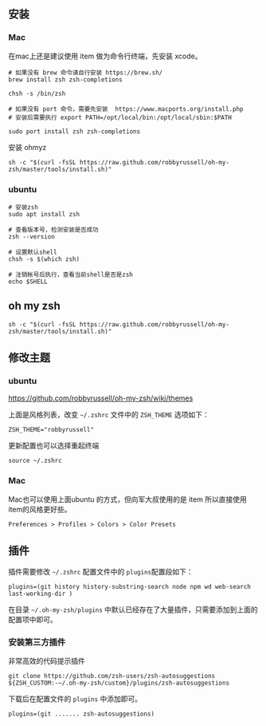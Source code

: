 
## 安装

### Mac
在mac上还是建议使用 item 做为命令行终端，先安装 xcode。

```
# 如果没有 brew 命令请自行安装 https://brew.sh/
brew install zsh zsh-completions

chsh -s /bin/zsh

# 如果没有 port 命令，需要先安装  https://www.macports.org/install.php
# 安装后需要执行 export PATH=/opt/local/bin:/opt/local/sbin:$PATH

sudo port install zsh zsh-completions

```

安装 ohmyz

```
sh -c "$(curl -fsSL https://raw.github.com/robbyrussell/oh-my-zsh/master/tools/install.sh)"

```


### ubuntu

```
# 安装zsh
sudo apt install zsh

# 查看版本号，检测安装是否成功
zsh --version

# 设置默认shell
chsh -s $(which zsh)

# 注销帐号后执行，查看当前shell是否是zsh
echo $SHELL
```

## oh my zsh

```
sh -c "$(curl -fsSL https://raw.github.com/robbyrussell/oh-my-zsh/master/tools/install.sh)"
```

## 修改主题
### ubuntu

<https://github.com/robbyrussell/oh-my-zsh/wiki/themes>

上面是风格列表，改变 `~/.zshrc` 文件中的 `ZSH_THEME` 选项如下：

```
ZSH_THEME="robbyrussell"
```

 更新配置也可以选择重起终端

```
source ~/.zshrc   
```

### Mac
Mac也可以使用上面ubuntu 的方式，但向军大叔使用的是 item 所以直接使用item的风格更好些。

```
Preferences > Profiles > Colors > Color Presets
```

## 插件

插件需要修改 `~/.zshrc` 配置文件中的 `plugins`配置段如下：

```
plugins=(git history history-substring-search node npm wd web-search last-working-dir )
```

在目录 `~/.oh-my-zsh/plugins`  中默认已经存在了大量插件，只需要添加到上面的配置项中即可。

### 安装第三方插件

非常高效的代码提示插件

```
git clone https://github.com/zsh-users/zsh-autosuggestions ${ZSH_CUSTOM:-~/.oh-my-zsh/custom}/plugins/zsh-autosuggestions

```

下载后在配置文件的 `plugins` 中添加即可。

```
plugins=(git ....... zsh-autosuggestions)
```

